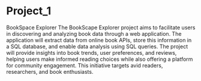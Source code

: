 # Project_1
BookSpace Explorer
The BookScape Explorer project aims to facilitate users in discovering and analyzing book data through a web application. The application will extract data from online book APIs, store this information in a SQL database, and enable data analysis using SQL queries. The project will provide insights into book trends, user preferences, and reviews, helping users make informed reading choices while also offering a platform for community engagement. This initiative targets avid readers, researchers, and book enthusiasts.
